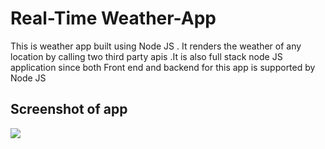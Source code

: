 # Real-Time Weather-App

This is weather app built using Node JS . It renders the weather of any location by calling two third party apis .It is also full stack node JS application since both Front end and backend for this app is supported by Node JS


##  Screenshot of app


![](DemoPage1.png)


